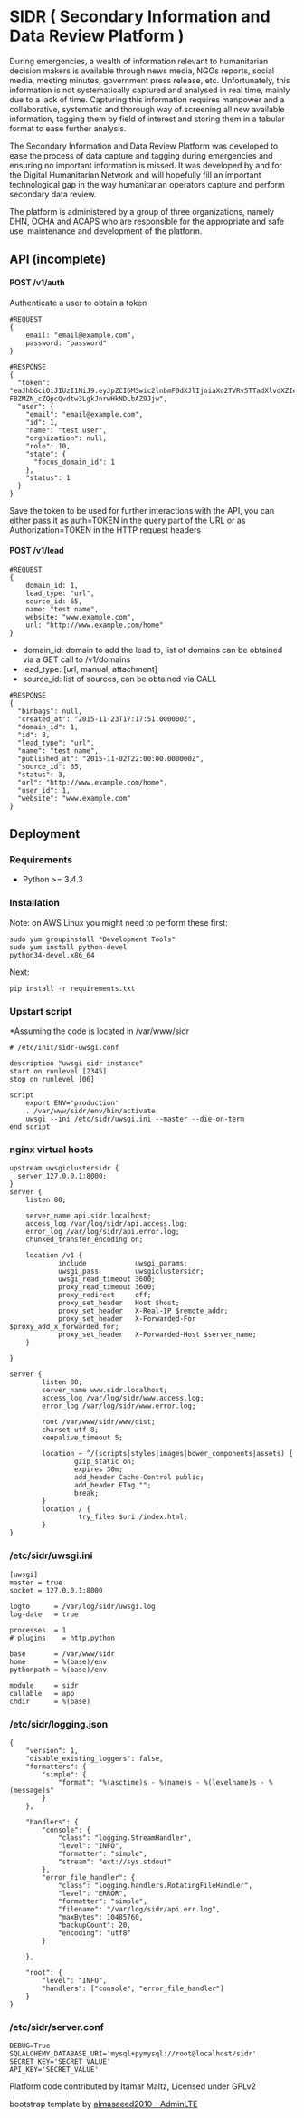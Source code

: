 # SIDR ( Secondary Information and Data Review Platform )


During emergencies, a wealth of information relevant to humanitarian decision makers is available through news media, NGOs reports, social media, meeting minutes, government press release, etc. Unfortunately, this information is not systematically captured and analysed in real time, mainly due to a lack of time. Capturing this information requires manpower and a collaborative, systematic and thorough way of screening all new available information, tagging them by field of interest and storing them in a tabular format to ease further analysis.

The Secondary Information and Data Review Platform was developed to ease the process of data capture and tagging during emergencies and ensuring no important information is missed. It was developed by and for the Digital Humanitarian Network and will hopefully fill an important technological gap in the way humanitarian operators capture and perform secondary data review.

The platform is administered by a group of three organizations, namely DHN, OCHA and ACAPS who are responsible for the appropriate and safe use, maintenance and development of the platform.

## API (incomplete) ##
#### POST /v1/auth ####

Authenticate a user to obtain a token
```
#REQUEST
{
	email: "email@example.com",
	password: "password"
}
```
```
#RESPONSE
{
  "token": "eaJhbGciOiJIUzI1NiJ9.eyJpZCI6MSwic2lnbmF0dXJlIjoiaXo2TVRv5TTadXlvdXZIenQ1QnFEVWJxeG9LODRmYkpvQ0hZWjN1enprbW93WUFFTFVFYnlpa1IyU2xXZVVLZCJ9.gELjr-FBZMZN_cZQpcQvdtw3LgkJnrwHkNDLbAZ9Jjw",
  "user": {
    "email": "email@example.com",
    "id": 1,
    "name": "test user",
    "orgnization": null,
    "role": 10,
    "state": {
      "focus_domain_id": 1
    },
    "status": 1
  }
}
```
Save the token to be used for further interactions with the API, you can either pass it as auth=TOKEN in the query part of the URL or as Authorization=TOKEN in the HTTP request headers

#### POST /v1/lead ####
```
#REQUEST
{
	domain_id: 1,
	lead_type: "url",
	source_id: 65,
	name: "test name",
	website: "www.example.com",
	url: "http://www.example.com/home"
}
```
- domain_id: domain to add the lead to, list of domains can be obtained via a GET call to /v1/domains
- lead_type: [url, manual, attachment]
- source_id: list of sources, can be obtained via CALL
```
#RESPONSE
{
  "binbags": null,
  "created_at": "2015-11-23T17:17:51.000000Z",
  "domain_id": 1,
  "id": 8,
  "lead_type": "url",
  "name": "test name",
  "published_at": "2015-11-02T22:00:00.000000Z",
  "source_id": 65,
  "status": 3,
  "url": "http://www.example.com/home",
  "user_id": 1,
  "website": "www.example.com"
}
```


## Deployment ##

### Requirements ###
- Python >= 3.4.3

### Installation ###

Note: on AWS Linux you might need to perform these first:
```
sudo yum groupinstall "Development Tools"
sudo yum install python-devel
python34-devel.x86_64
```

Next:

```
pip install -r requirements.txt
```


### Upstart script ###
*Assuming the code is located in /var/www/sidr

```
# /etc/init/sidr-uwsgi.conf

description "uwsgi sidr instance"
start on runlevel [2345]
stop on runlevel [06]

script
	export ENV='production'
  	. /var/www/sidr/env/bin/activate
	uwsgi --ini /etc/sidr/uwsgi.ini --master --die-on-term
end script
```

### nginx virtual hosts ###
```
upstream uwsgiclustersidr {
  server 127.0.0.1:8000;
}
server {
    listen 80;

    server_name api.sidr.localhost;
    access_log /var/log/sidr/api.access.log;
    error_log /var/log/sidr/api.error.log;
    chunked_transfer_encoding on;

    location /v1 {
            include            uwsgi_params;
            uwsgi_pass         uwsgiclustersidr;
            uwsgi_read_timeout 3600;
            proxy_read_timeout 3600;
            proxy_redirect     off;
            proxy_set_header   Host $host;
            proxy_set_header   X-Real-IP $remote_addr;
            proxy_set_header   X-Forwarded-For $proxy_add_x_forwarded_for;
            proxy_set_header   X-Forwarded-Host $server_name;
    }

}
```
```
server {
        listen 80;
        server_name www.sidr.localhost;
        access_log /var/log/sidr/www.access.log;
        error_log /var/log/sidr/www.error.log;

        root /var/www/sidr/www/dist;
        charset utf-8;
        keepalive_timeout 5;

        location ~ ^/(scripts|styles|images|bower_components|assets) {
                gzip_static on;
                expires 30m;
                add_header Cache-Control public;
                add_header ETag "";
                break;
        }
        location / {
                 try_files $uri /index.html;
        }
}
```
### /etc/sidr/uwsgi.ini ###
```
[uwsgi]
master = true
socket = 127.0.0.1:8000

logto      = /var/log/sidr/uwsgi.log
log-date   = true

processes  = 1
# plugins    = http,python

base       = /var/www/sidr
home       = %(base)/env
pythonpath = %(base)/env

module     = sidr
callable   = app
chdir      = %(base)

```
### /etc/sidr/logging.json ###
```
{
    "version": 1,
    "disable_existing_loggers": false,
    "formatters": {
        "simple": {
            "format": "%(asctime)s - %(name)s - %(levelname)s - %(message)s"
        }
    },

    "handlers": {
        "console": {
            "class": "logging.StreamHandler",
            "level": "INFO",
            "formatter": "simple",
            "stream": "ext://sys.stdout"
        },
        "error_file_handler": {
            "class": "logging.handlers.RotatingFileHandler",
            "level": "ERROR",
            "formatter": "simple",
            "filename": "/var/log/sidr/api.err.log",
            "maxBytes": 10485760,
            "backupCount": 20,
            "encoding": "utf8"
        }

    },

    "root": {
        "level": "INFO",
        "handlers": ["console", "error_file_handler"]
    }
}
```
### /etc/sidr/server.conf ###
```
DEBUG=True
SQLALCHEMY_DATABASE_URI='mysql+pymysql://root@localhost/sidr'
SECRET_KEY='SECRET_VALUE'
API_KEY='SECRET_VALUE'
```


Platform code contributed by Itamar Maltz, Licensed under GPLv2

bootstrap template by [almasaeed2010 - AdminLTE](https://github.com/almasaeed2010/AdminLTE)
